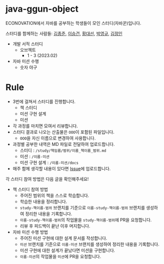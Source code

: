 # java-ggun-object

ECONOVATION에서 자바를 공부하는 학생들이 모인 스터디(자바꾼)입니다.

스터디를 함께하는 사람들: [김종준](https://github.com/belljun3395), [이승건](https://github.com/DEVdongbaek), [황대선](https://github.com/hwangdaesun), [박영규](https://github.com/pyg410), [김정인](https://github.com/mywnajsldkf)

- 개발 서적 스터디
    - 오브젝트
      - 1 - 3 (2023.02)
- 자바 미션 수행
    - 숫자 야구



# Rule

- 3번에 걸쳐서 스터디를 진행합니다.
  - 책 스터디
  - 미션 구현 설계
  - 미션
- 각 과정를 마치면 모여서 리뷰합니다.
- 스터디 결과로 나오는 산출물은 `OOO`이 포함된 파일입니다.
  - `OOO`을 자신 이름으로 변경하여 사용합니다.
- 과정별 공부한 내역은 MD 파일로 전달하여 업로드합니다.
  - 스터디 : `/study/책임름/범위/이름_책이름_범위.md`
  - 미션 : `/이름-미션` 
  - 미션 구현 설계 : `/이름-미션/docs`
- 매주 함께 생각할 내용이 있다면 [Issue](https://github.com/JNU-econovation/java-ggun-object/issues)에 업로드합니다.

각 스터디 참여 방법은 다음 글을 확인해주세요!
- 책 스터디 참여 방법
  - 주어진 범위의 책을 스스로 학습합니다.
  - 학습한 내용을 정리합니다.
  - `study-책이름-범위` 브랜치를 기준으로 `이름-study-책이름-범위` 브랜치를 생성하여 정리한 내용을 기록합니다.
  - `이름-study-책이름-범위`의 작업물을 `study-책이름-범위`에 PR을 요청합니다.
  - 리뷰 후 피드백이 끝난 이후 머지합니다.
- 자바 미션 수행 방법
  - 주어진 미션 구현에 대한 설계 문서를 작성합니다.
  - `미션` 브랜치를 기준으로 `이름-미션` 브랜치를 생성하여 정리한 내용을 기록합니다.
  - 미션 구현에 대한 설계가 끝났다면 미션을 구현합니다.
  - `이름-미션`의 작업물을 `미션`에 PR을 요청합니다.
